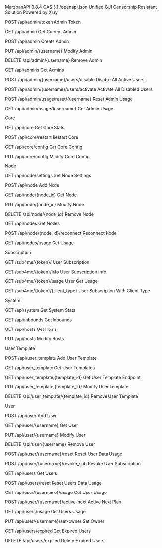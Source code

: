 MarzbanAPI
 0.8.4 
OAS 3.1
/openapi.json
Unified GUI Censorship Resistant Solution Powered by Xray


POST
/api/admin/token
Admin Token


GET
/api/admin
Get Current Admin



POST
/api/admin
Create Admin



PUT
/api/admin/{username}
Modify Admin



DELETE
/api/admin/{username}
Remove Admin



GET
/api/admins
Get Admins



POST
/api/admin/{username}/users/disable
Disable All Active Users



POST
/api/admin/{username}/users/activate
Activate All Disabled Users



POST
/api/admin/usage/reset/{username}
Reset Admin Usage



GET
/api/admin/usage/{username}
Get Admin Usage


Core


GET
/api/core
Get Core Stats



POST
/api/core/restart
Restart Core



GET
/api/core/config
Get Core Config



PUT
/api/core/config
Modify Core Config


Node


GET
/api/node/settings
Get Node Settings



POST
/api/node
Add Node



GET
/api/node/{node_id}
Get Node



PUT
/api/node/{node_id}
Modify Node



DELETE
/api/node/{node_id}
Remove Node



GET
/api/nodes
Get Nodes



POST
/api/node/{node_id}/reconnect
Reconnect Node



GET
/api/nodes/usage
Get Usage


Subscription


GET
/sub4me/{token}/
User Subscription


GET
/sub4me/{token}/info
User Subscription Info


GET
/sub4me/{token}/usage
User Get Usage


GET
/sub4me/{token}/{client_type}
User Subscription With Client Type

System


GET
/api/system
Get System Stats



GET
/api/inbounds
Get Inbounds



GET
/api/hosts
Get Hosts



PUT
/api/hosts
Modify Hosts


User Template


POST
/api/user_template
Add User Template



GET
/api/user_template
Get User Templates



GET
/api/user_template/{template_id}
Get User Template Endpoint



PUT
/api/user_template/{template_id}
Modify User Template



DELETE
/api/user_template/{template_id}
Remove User Template


User


POST
/api/user
Add User



GET
/api/user/{username}
Get User



PUT
/api/user/{username}
Modify User



DELETE
/api/user/{username}
Remove User



POST
/api/user/{username}/reset
Reset User Data Usage



POST
/api/user/{username}/revoke_sub
Revoke User Subscription



GET
/api/users
Get Users



POST
/api/users/reset
Reset Users Data Usage



GET
/api/user/{username}/usage
Get User Usage



POST
/api/user/{username}/active-next
Active Next Plan



GET
/api/users/usage
Get Users Usage



PUT
/api/user/{username}/set-owner
Set Owner



GET
/api/users/expired
Get Expired Users



DELETE
/api/users/expired
Delete Expired Users


